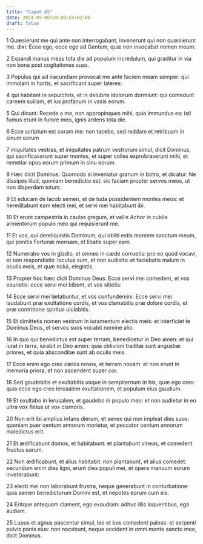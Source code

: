 ```yaml
---
title: "Caput 65"
date: 2024-09-06T20:00:55+02:00
draft: false
---
```



1 Quæsierunt me qui ante non interrogabant, invenerunt qui non quæsierunt me. dixi: Ecce ego, ecce ego ad Gentem, quæ non invocabat nomen meum.

2 Expandi manus meas tota die ad populum incredulum, qui graditur in via non bona post cogitationes suas.

3 Populus qui ad iracundiam provocat me ante faciem meam semper: qui immolant in hortis, et sacrificant super lateres:

4 qui habitant in sepulchris, et in delubris idolorum dormiunt: qui comedunt carnem suillam, et ius profanum in vasis eorum.

5 Qui dicunt: Recede a me, non appropinques mihi, quia immundus es: isti fumus erunt in furore meo, ignis ardens tota die.

6 Ecce scriptum est coram me: non tacebo, sed reddam et retribuam in sinum eorum

7 iniquitates vestras, et iniquitates patrum vestrorum simul, dicit Dominus, qui sacrificaverunt super montes, et super colles exprobraverunt mihi, et remetiar opus eorum primum in sinu eorum.

8 Hæc dicit Dominus: Quomodo si inveniatur granum in botro, et dicatur: Ne dissipes illud, quoniam benedictio est: sic faciam propter servos meos, ut non disperdam totum.

9 Et educam de Iacob semen, et de Iuda possidentem montes meos: et hereditabunt eam electi mei, et servi mei habitabunt ibi.

10 Et erunt campestria in caulas gregum, et vallis Achor in cubile armentorum populo meo qui requisierunt me.

11 Et vos, qui dereliquistis Dominum, qui obliti estis montem sanctum meum, qui ponitis Fortunæ mensam, et libatis super eam.

12 Numerabo vos in gladio, et omnes in cæde corruetis: pro eo quod vocavi, et non respondistis: locutus sum, et non audistis: et faciebatis malum in oculis meis, et quæ nolui, elegistis.

13 Propter hoc hæc dicit Dominus Deus: Ecce servi mei comedent, et vos esurietis: ecce servi mei bibent, et vos sitietis:

14 Ecce servi mei lætabuntur, et vos confundemini: Ecce servi mei laudabunt præ exultatione cordis, et vos clamabitis præ dolore cordis, et præ contritione spiritus ululabitis.

15 Et dimittetis nomen vestrum in iuramentum electis meis: et interficiet te Dominus Deus, et servos suos vocabit nomine alio.

16 In quo qui benedictus est super terram, benedicetur in Deo amen: et qui iurat in terra, iurabit in Deo amen: quia oblivioni traditæ sunt angustiæ priores, et quia absconditæ sunt ab oculis meis.

17 Ecce enim ego creo cælos novos, et terram novam: et non erunt in memoria priora, et non ascendent super cor.

18 Sed gaudebitis et exultabitis usque in sempiternum in his, quæ ego creo: quia ecce ego creo Ierusalem exultationem, et populum eius gaudium.

19 Et exultabo in Ierusalem, et gaudebo in populo meo: et non audietur in eo ultra vox fletus et vox clamoris.

20 Non erit ibi amplius infans dierum, et senex qui non impleat dies suos: quoniam puer centum annorum morietur, et peccator centum annorum maledictus erit.

21 Et ædificabunt domos, et habitabunt: et plantabunt vineas, et comedent fructus earum.

22 Non ædificabunt, et alius habitabit: non plantabunt, et alius comedet: secundum enim dies ligni, erunt dies populi mei, et opera manuum eorum inveterabunt:

23 electi mei non laborabunt frustra, neque generabunt in conturbatione: quia semen benedictorum Domini est, et nepotes eorum cum eis.

24 Eritque antequam clament, ego exaudiam: adhuc illis loquentibus, ego audiam.

25 Lupus et agnus pascentur simul, leo et bos comedent paleas: et serpenti pulvis panis eius: non nocebunt, neque occident in omni monte sancto meo, dicit Dominus.


